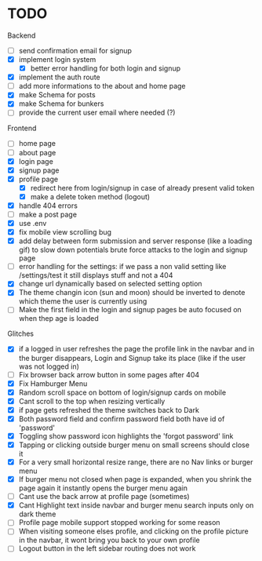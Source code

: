 # TODO 

Backend

- [ ] send confirmation email for signup
- [x] implement login system
    - [x] better error handling for both login and signup
- [x] implement the auth route
- [ ] add more informations to the about and home page
- [x] make Schema for posts
- [x] make Schema for bunkers
- [ ] provide the current user email where needed (?)

Frontend

- [ ] home page
- [ ] about page
- [x] login page
- [x] signup page
- [x] profile page
    - [x] redirect here from login/signup in case of already present valid token
    - [x] make a delete token method (logout)
- [x] handle 404 errors
- [ ] make a post page
- [x] use .env
- [x] fix mobile view scrolling bug
- [x] add delay between form submission and server response (like a loading gif) to slow down potentials brute force attacks to the login and signup page 
- [ ] error handling for the settings: if we pass a non valid setting like /settings/test it still displays stuff and not a 404
- [x] change url dynamically based on selected setting option
- [x] The theme changin icon (sun and moon) should be inverted to denote which theme the user is currently using
- [ ] Make the first field in the login and signup pages be auto focused on when thep age is loaded

Glitches


- [x] if a logged in user refreshes the page the profile link in the navbar and in the burger disappears, Login and Signup take its place (like if the user was not logged in)
- [ ] Fix browser back arrow button in some pages after 404 
- [x] Fix Hamburger Menu
- [x] Random scroll space on bottom of login/signup cards on mobile
- [x] Cant scroll to the top when resizing vertically
- [x] if page gets refreshed the theme switches back to Dark
- [x] Both password field and confirm password field both have id of 'password'
- [x] Toggling show password icon highlights the 'forgot password' link
- [x] Tapping or clicking outside burger menu on small screens should close it
- [x] For a very small horizontal resize range, there are no Nav links or burger menu
- [x] If burger menu not closed when page is expanded, when you shrink the page again it instantly opens the burger menu again
- [ ] Cant use the back arrow at profile page (sometimes)
- [x] Cant Highlight text inside navbar and burger menu search inputs only on dark theme
- [ ] Profile page mobile support stopped working for some reason
- [ ] When visiting someone elses profile, and clicking on the profile picture in the navbar, it wont bring you back to your own profile
- [ ] Logout button in the left sidebar routing does not work
